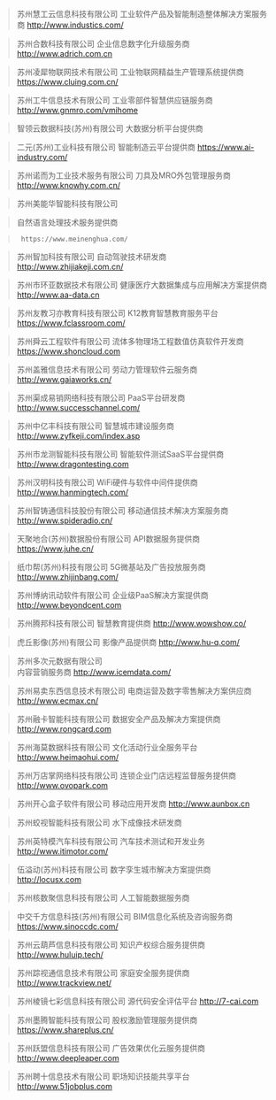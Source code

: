 > 苏州慧工云信息科技有限公司
> 工业软件产品及智能制造整体解决方案服务商
> http://www.industics.com/

>    苏州合数科技有限公司
  >  	企业信息数字化升级服务商
   >     http://www.adrich.com.cn


> 苏州凌犀物联网技术有限公司
> 工业物联网精益生产管理系统提供商
> 	https://www.cluing.com.cn/



> 	苏州工牛信息技术有限公司
> 工业零部件智慧供应链服务商
> 	http://www.gnmro.com/vmihome


> 智领云数据科技(苏州)有限公司
> 	大数据分析平台提供商


> 二元(苏州)工业科技有限公司
> 	智能制造云平台提供商
> https://www.ai-industry.com/




> 	苏州诺而为工业技术服务有限公司
> 刀具及MRO外包管理服务商
> http://www.knowhy.com.cn/






>	苏州美能华智能科技有限公司

>    自然语言处理技术服务提供商

 >   	https://www.meinenghua.com/

    








> 苏州智加科技有限公司
> 自动驾驶技术研发商
> http://www.zhijiakeji.com.cn/





> 苏州市环亚数据技术有限公司
> 健康医疗大数据集成与应用解决方案提供商
> 	http://www.aa-data.cn

>	苏州友教习亦教育科技有限公司
>	K12教育智慧教育服务平台
>https://www.fclassroom.com/

> 	苏州舜云工程软件有限公司
> 	流体多物理场工程数值仿真软件开发商
> 	https://www.shoncloud.com



> 	苏州盖雅信息技术有限公司
> 劳动力管理软件云服务商
> http://www.gaiaworks.cn/




> 苏州渠成易销网络科技有限公司
> PaaS平台研发商
> 	http://www.successchannel.com/


> 苏州中亿丰科技有限公司
> 智慧城市建设服务商
> http://www.zyfkeji.com/index.asp


> 苏州市龙测智能科技有限公司
> 智能软件测试SaaS平台提供商
> http://www.dragontesting.com


> 苏州汉明科技有限公司
> WiFi硬件与软件中间件提供商
> http://www.hanmingtech.com/


> 	苏州智铸通信科技股份有限公司
> 	移动通信技术解决方案服务商
> http://www.spideradio.cn/


> 	天聚地合(苏州)数据股份有限公司
> API数据服务提供商
> https://www.juhe.cn/



> 纸巾帮(苏州)科技有限公司
> 5G微基站及广告投放服务商
> http://www.zhijinbang.com/


> 	苏州博纳讯动软件有限公司
> 企业级PaaS解决方案提供商
> 	http://www.beyondcent.com

> 苏州腾邦科技有限公司
> 	智慧教育提供商
> 	http://www.wowshow.co/




> 虎丘影像(苏州)有限公司
> 	影像产品提供商
> 	http://www.hu-q.com/



> 苏州多次元数据有限公司	
> 内容营销服务商
> 	http://www.icemdata.com/





> 苏州易卖东西信息技术有限公司
> 	电商运营及数字零售解决方案供应商
> 	http://www.ecmax.cn/


> 	苏州融卡智能科技有限公司
> 	数据安全产品及解决方案提供商
> 	http://www.rongcard.com


> 	苏州海莫数据科技有限公司
> 文化活动行业全服务平台
> 	http://www.heimaohui.com/


> 	苏州万店掌网络科技有限公司
> 连锁企业门店远程监督服务提供商
> 	http://www.ovopark.com



> 苏州开心盒子软件有限公司
> 移动应用开发商
> 	http://www.aunbox.cn


> 苏州蛟视智能科技有限公司
> 水下成像技术研发商



> 	苏州英特模汽车科技有限公司
> 汽车技术测试和开发业务
> http://www.itimotor.com/



> 伍溢动(苏州)科技有限公司
> 数字孪生城市解决方案提供商
> http://locusx.com


> 苏州核数聚信息科技有限公司
> 人工智能数据服务商



> 中交千方信息科技(苏州)有限公司
> BIM信息化系统及咨询服务商
> https://www.sinoccdc.com/


> 苏州云葫芦信息科技有限公司
> 知识产权综合服务提供商
> 	http://www.huluip.tech/



> 苏州踪视通信息技术有限公司
> 	家庭安全服务提供商
> http://www.trackview.net/



> 苏州棱镜七彩信息科技有限公司
> 源代码安全评估平台
> http://7-cai.com



> 苏州墨腾智能科技有限公司
> 股权激励管理服务提供商
> https://www.shareplus.cn/


> 苏州跃盟信息科技有限公司
> 广告效果优化云服务提供商
> http://www.deepleaper.com



> 	苏州聘十信息技术有限公司
> 职场知识技能共享平台
> 	http://www.51jobplus.com



> 








